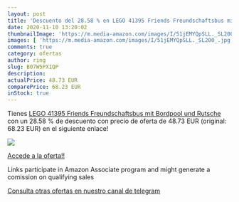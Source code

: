 ```yaml
---
layout: post
title: 'Descuento del 28.58 % en LEGO 41395 Friends Freundschaftsbus mit '
date: 2020-11-10 13:20:02
thumbnailImage: 'https://m.media-amazon.com/images/I/51jEMYQpSLL._SL200_.jpg'
images: [ 'https://m.media-amazon.com/images/I/51jEMYQpSLL._SL200_.jpg' ]
comments: true
category: ofertas
author: ring
slug: B07W5PX1QP
description:
actualPrice: 48.73 EUR
comparePrice: 68.23 EUR
inStock: true
---
```


Tienes [LEGO 41395 Friends Freundschaftsbus mit Bordpool und Rutsche](https://www.amazon.de/dp/B07W5PX1QP/?tag=redken02-21) con un 28.58 % de descuento con precio de oferta de 48.73 EUR (original: 68.23 EUR) en el siguiente enlace!

[![](https://m.media-amazon.com/images/I/51jEMYQpSLL._SL200_.jpg)](https://www.amazon.de/dp/B07W5PX1QP/?tag=redken02-21)

[Accede a la oferta!!](https://www.amazon.de/dp/B07W5PX1QP/?tag=redken02-21)

Links participate in Amazon Associate program and might generate a comission on qualifying sales

[Consulta otras ofertas en nuestro canal de telegram](https://t.me/s/ofertas25)
